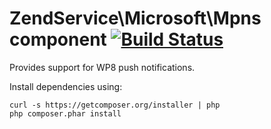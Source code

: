 ZendService\Microsoft\Mpns component [![Build Status](https://secure.travis-ci.org/boboldehampsink/ZendService_Microsoft_Mpns.png)](http://travis-ci.org/boboldehampsink/ZendService_Microsoft_Mpns)
================================

Provides support for WP8 push notifications.

Install dependencies using:

```
curl -s https://getcomposer.org/installer | php
php composer.phar install
```
